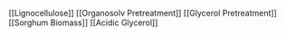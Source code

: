 [[Lignocellulose]]
[[Organosolv Pretreatment]]
[[Glycerol Pretreatment]]
[[Sorghum Biomass]]
[[Acidic Glycerol]]
